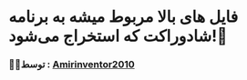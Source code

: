# فایل های بالا مربوط میشه به برنامه شادوراکت که استخراج می‌شود!🎯 
### 🧑‍💻توسط : [Amirinventor2010](https://Amirinventor2010.bio.link) 
